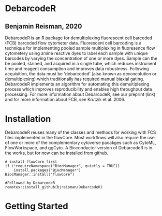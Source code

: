 # DebarcodeR
## Benjamin Reisman, 2020
DebarcodeR is an R package for demultiplexing fluorescent cell barcoded (FCB) barcoded flow cytometer data. Fluorescent cell barcoding is a technique for implementing pooled sample multiplexing in fluoresence flow cytometery using amine reactive dyes to label each sample with unique barcodes by varying the concentration of one or more dyes. Sample can the be pooled, stained, and acquired in a single tube, which reduces instrument time and reagent consumption and improves data robustness. Following acquisition, the data must be 'debarcoded' (also known as devoncolution or demultiplexing) which traditionally has required manual biaxial gating. DebarcodeR implements an algorithm for automating this demultiplexing process which improves reproducibility and enables high throughput data processing. For more information about DebarcodeR, see our preprint (link) and for more information about FCB, see Krutzik et al. 2006.

# Installation
DebarcodeR reuses many of the classes and methods for working with FCS files implemented in the flowCore. Most workflows will also require the use of one or more of the complementary cytoverse pacakges such as CytoML, FlowWorkspace, and ggCyto. A Bioconductor version of DebarcodeR is in the works, but for now can be installed from github. 
```{r}
# install flowCore first
if (!requireNamespace("BiocManager", quietly = TRUE))
    install.packages("BiocManager")
BiocManager::install("flowCore")

#Followed by DebarcodeR
remotes::install_github(bjreisman/DebarcodeR)
```

# Getting Started
